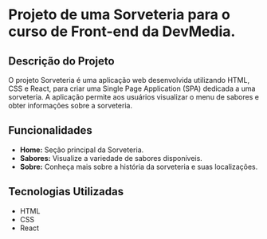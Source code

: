 # Projeto de uma Sorveteria para o curso de Front-end da DevMedia.

## Descrição do Projeto

O projeto Sorveteria  é uma aplicação web desenvolvida utilizando HTML, CSS e React, para criar uma Single Page Application (SPA) dedicada a uma sorveteria. A aplicação permite aos usuários visualizar o menu de sabores e obter informações sobre a sorveteria.

## Funcionalidades

- **Home:** Seção principal da Sorveteria.
- **Sabores:** Visualize a variedade de sabores disponíveis.
- **Sobre:** Conheça mais sobre a história da sorveteria e suas localizações.

## Tecnologias Utilizadas

- HTML
- CSS
- React


